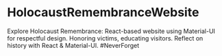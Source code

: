 # HolocaustRemembranceWebsite
Explore Holocaust Remembrance: React-based website using Material-UI for respectful design. Honoring victims, educating visitors. Reflect on history with React &amp; Material-UI. #NeverForget
